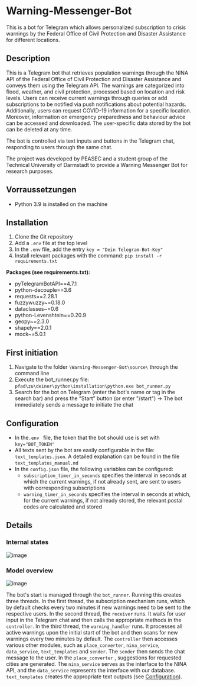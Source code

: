 # Warning-Messenger-Bot
This is a bot for Telegram which allows personalized subscription to crisis warnings by the Federal Office of Civil Protection and Disaster Assistance for different locations.

## Description
This is a Telegram bot that retrieves population warnings through the NINA API of the Federal Office of Civil Protection and Disaster Assistance and conveys them using the Telegram API. The warnings are categorized into flood, weather, and civil protection, processed based on location and risk levels. Users can receive current warnings through queries or add subscriptions to be notified via push notifications about potential hazards. Additionally, users can request COVID-19 information for a specific location. Moreover, information on emergency preparedness and behaviour advice can be accessed and downloaded. The user-specific data stored by the bot can be deleted at any time.

The bot is controlled via text inputs and buttons in the Telegram chat, responding to users through the same chat.

The project was developed by PEASEC and a student group of the Technical University of Darmstadt to provide a Warning Messenger Bot for research purposes.

## Vorraussetzungen
- Python 3.9 is installed on the machine

## Installation
1. Clone the Git repository
2. Add a ```.env``` file at the top level
3. In the ```.env``` file, add the entry ```key = "Dein Telegram-Bot-Key"```
4. Install relevant packages with the command: ```pip install -r requirements.txt```

**Packages (see requirements.txt):**
- pyTelegramBotAPI==4.7.1
- python-decouple==3.6
- requests==2.28.1
- fuzzywuzzy~=0.18.0
- dataclasses~=0.6
- python-Levenshtein==0.20.9
- geopy~=2.3.0
- shapely==2.0.1
- mock~=5.0.1

## First initiation
1. Navigate to the folder ```\Warning-Messenger-Bot\source\```  through the command line
2. Execute the bot_runner.py file: ```pfad\zu\deiner\python\installation\python.exe bot_runner.py```
3. Search for the bot on Telegram (enter the bot's name or tag in the search bar) and press the “Start” button (or enter "/start") 
→ The bot immediately sends a message to initiate the chat

## <a name="head1234"></a>Configuration
- In the```.env ``` file, the token that the bot should use is set with ```key="BOT_TOKEN"```
- All texts sent by the bot are easily configurable in the file: ```text_templates.json```. A detailed explanation can be found in the file ```text_templates_manual.md```
- In the `config.json` file,  the following variables can be configured:
    - `subscription_timer_in_seconds` specifies the interval in seconds at which the current warnings, if not already sent, are sent to users with corresponding subscriptions
    - `warning_timer_in_seconds` specifies the interval in seconds at which, for the current warnings, if not already stored, the relevant postal codes are calculated and stored



## Details

### Internal states
![image](https://user-images.githubusercontent.com/118980413/222899837-139ba5fe-0111-4ade-8db3-807b1f0d7614.png)  
  
### Model overview
![image](https://user-images.githubusercontent.com/118980413/224966907-14614975-8076-42b7-aa6c-8fe97cf25bea.png)


The bot's start is managed through the ```bot_runner```. Running this creates three threads. In the first thread, the subscription mechanism runs, which by default checks every two minutes if new warnings need to be sent to the respective users. In the second thread, the ```receiver``` runs. It waits for user input in the Telegram chat and then calls the appropriate methods in the ```controller```. In the third thread, the ```warning_handler``` runs. It processes all active warnings upon the initial start of the bot and then scans for new warnings every two minutes by default. The ```controller``` then accesses various other modules, such as ```place_converter```, ```nina_service```, ```data_service```, ```text_templates``` and ```sender```. The ```sender``` then sends the chat message to the user. In the ```place_converter``` , suggestions for requested cities are generated. The ```nina_service``` serves as the interface to the NINA API, and the ```data_service``` represents the interface with our database. ```text_templates``` creates the appropriate text outputs (see [Configuration](#head1234)).


